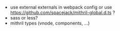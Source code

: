 * use external externals in webpack config or use https://github.com/spacejack/mithril-global.d.ts ?
* sass or less?
* mithril types (vnode, components, ...)
